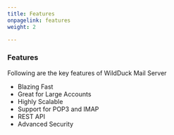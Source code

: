 ```yaml
---
title: Features
onpagelink: features
weight: 2

---
```


### Features

Following are the key features of WildDuck Mail Server

- Blazing Fast
- Great for Large Accounts
- Highly Scalable
- Support for POP3 and IMAP
- REST API
- Advanced Security

 